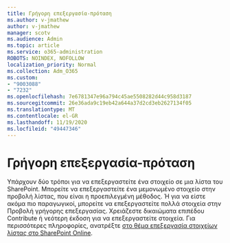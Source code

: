 ```yaml
---
title: Γρήγορη επεξεργασία-πρόταση
ms.author: v-jmathew
author: v-jmathew
manager: scotv
ms.audience: Admin
ms.topic: article
ms.service: o365-administration
ROBOTS: NOINDEX, NOFOLLOW
localization_priority: Normal
ms.collection: Adm_O365
ms.custom:
- "9003088"
- "7232"
ms.openlocfilehash: 7e6781347e96a794c45ae5508282d44c958d3187
ms.sourcegitcommit: 26e36ada9c19eb42a644a37d2cd3eb2627134f05
ms.translationtype: MT
ms.contentlocale: el-GR
ms.lasthandoff: 11/19/2020
ms.locfileid: "49447346"
---
```

# <a name="quick-edit-autosuggest"></a>Γρήγορη επεξεργασία-πρόταση

Υπάρχουν δύο τρόποι για να επεξεργαστείτε ένα στοιχείο σε μια λίστα του SharePoint. Μπορείτε να επεξεργαστείτε ένα μεμονωμένο στοιχείο στην προβολή λίστας, που είναι η προεπιλεγμένη μέθοδος. Ή για να είστε ακόμα πιο παραγωγικοί, μπορείτε να επεξεργαστείτε πολλά στοιχεία στην Προβολή γρήγορης επεξεργασίας. Χρειάζεστε δικαιώματα επιπέδου Contribute ή νεότερη έκδοση για να επεξεργαστείτε στοιχεία. Για περισσότερες πληροφορίες, ανατρέξτε [στο θέμα επεξεργασία στοιχείων λίστας στο SharePoint Online](https://support.microsoft.com/office/dac1a1c3-a80b-4082-ba57-715cf613d0f7).
